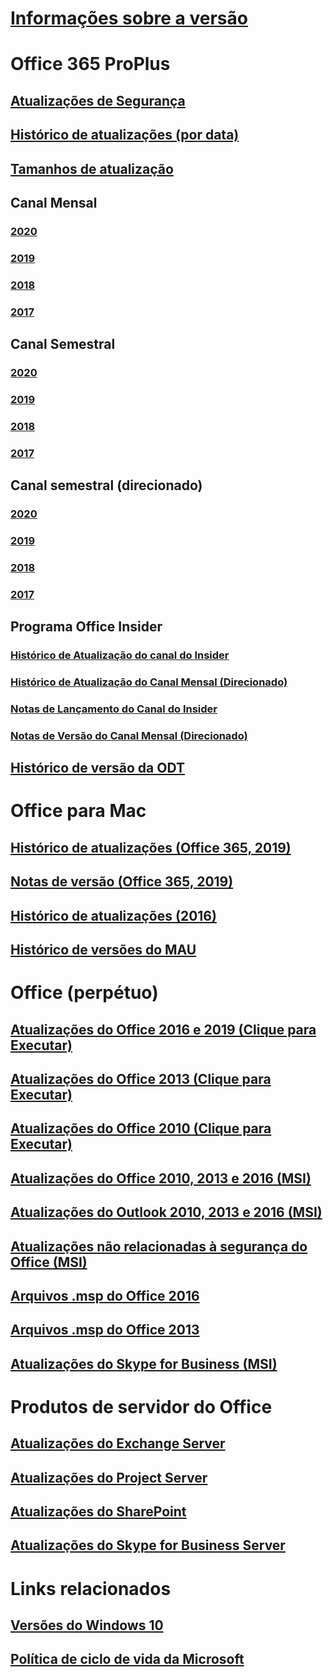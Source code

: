 # [Informações sobre a versão](release-notes-office365-proplus.md)
# Office 365 ProPlus
## [Atualizações de Segurança](office365-proplus-security-updates.md)
## [Histórico de atualizações (por data)](update-history-office365-proplus-by-date.md)
## [Tamanhos de atualização](download-sizes-office365-proplus-updates.md)

## Canal Mensal
### [2020](monthly-channel-2020.md)
### [2019](monthly-channel-2019.md)
### [2018](monthly-channel-2018.md)
### [2017](monthly-channel-2017.md)

## Canal Semestral
### [2020](semi-annual-channel-2020.md)
### [2019](semi-annual-channel-2019.md)
### [2018](semi-annual-channel-2018.md)
### [2017](semi-annual-channel-2017.md)

## Canal semestral (direcionado)
### [2020](semi-annual-channel-targeted-2020.md)
### [2019](semi-annual-channel-targeted-2019.md)
### [2018](semi-annual-channel-targeted-2018.md)
### [2017](semi-annual-channel-targeted-2017.md)

## Programa Office Insider  
### [Histórico de Atualização do canal do Insider](update-history-office-insider.md)
### [Histórico de Atualização do Canal Mensal (Direcionado)](update-history-monthly-channel-targeted.md)
### [Notas de Lançamento do Canal do Insider](release-notes-office-insider.md)
### [Notas de Versão do Canal Mensal (Direcionado)](release-notes-monthly-channel-targeted.md)

## [Histórico de versão da ODT](ODT-release-history.md)

# Office para Mac
## [Histórico de atualizações (Office 365, 2019)](update-history-office-for-mac.md)
## [Notas de versão (Office 365, 2019)](release-notes-office-for-mac.md)
## [Histórico de atualizações (2016)](release-notes-office-2016-mac.md)
## [Histórico de versões do MAU](release-history-microsoft-autoupdate.md)

# Office (perpétuo)
## [Atualizações do Office 2016 e 2019 (Clique para Executar)](update-history-office-2019.md)
## [Atualizações do Office 2013 (Clique para Executar)](update-history-office-2013.md)
## [Atualizações do Office 2010 (Clique para Executar)](update-history-office-2010-click-to-run.md)
## [Atualizações do Office 2010, 2013 e 2016 (MSI)](office-updates-msi.md)
## [Atualizações do Outlook 2010, 2013 e 2016 (MSI)](outlook-updates-msi.md)
## [Atualizações não relacionadas à segurança do Office (MSI)](office-MSI-non-security-updates.md)
## [Arquivos .msp do Office 2016](msp-files-office-2016.md)
## [Arquivos .msp do Office 2013](msp-files-office-2013.md)
## [Atualizações do Skype for Business (MSI)](https://docs.microsoft.com/SkypeForBusiness/sfb-client-updates)

# Produtos de servidor do Office
## [Atualizações do Exchange Server](https://docs.microsoft.com/Exchange/new-features/build-numbers-and-release-dates)
## [Atualizações do Project Server](project-server-updates.md)
## [Atualizações do SharePoint](sharepoint-updates.md)
## [Atualizações do Skype for Business Server](https://docs.microsoft.com/SkypeForBusiness/sfb-server-updates)

# Links relacionados
## [Versões do Windows 10](https://www.microsoft.com/itpro/windows-10/release-information)
## [Política de ciclo de vida da Microsoft](https://support.microsoft.com/lifecycle)
